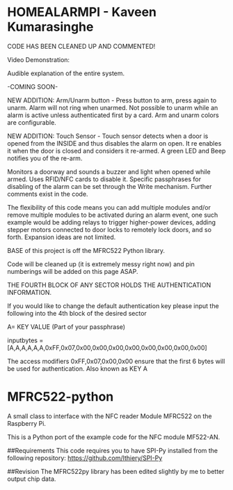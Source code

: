 HOMEALARMPI - Kaveen Kumarasinghe
=============

CODE HAS BEEN CLEANED UP AND COMMENTED!


Video Demonstration: 

Audible explanation of the entire system.

-COMING SOON-

NEW ADDITION: Arm/Unarm button - Press button to arm, press again to unarm. Alarm will not ring when unarmed. Not possible to unarm while an
alarm is active unless authenticated first by a card. Arm and unarm colors are configurable.

NEW ADDITION: Touch Sensor - Touch sensor detects when a door is opened from the INSIDE and thus disables the alarm on open.
It re enables it when the door is closed and considers it re-armed. A green LED and Beep notifies you of the re-arm.



Monitors a doorway and sounds a buzzer and light when opened while armed.
Uses RFID/NFC cards to disable it. Specific passphrases for disabling of the alarm
can be set through the Write mechanism. Further comments exist in the code.



The flexibility of this code means you can add multiple modules and/or remove multiple modules to be
activated during an alarm event, one such example would be adding relays to trigger higher-power devices, adding stepper motors connected to
door locks to remotely lock doors, and so forth. Expansion ideas are not limited.

BASE of this project is off the MFRC522 Python library.

Code will be cleaned up (it is extremely messy right now) and pin numberings will be added on this page ASAP.

THE FOURTH BLOCK OF ANY SECTOR HOLDS THE AUTHENTICATION INFORMATION.

If you would like to change the default authentication key please input the following into the 4th block of the desired sector

A= KEY VALUE (Part of your passphrase)

inputbytes = [A,A,A,A,A,A,0xFF,0x07,0x00,0x00,0x00,0x00,0x00,0x00,0x00,0x00]

The access modifiers 0xFF,0x07,0x00,0x00 ensure that the first 6 bytes will be used for authentication. Also known as KEY A





MFRC522-python
==============

A small class to interface with the NFC reader Module MFRC522 on the Raspberry Pi.

This is a Python port of the example code for the NFC module MF522-AN.

##Requirements
This code requires you to have SPI-Py installed from the following repository:
https://github.com/lthiery/SPI-Py

##Revision
The MFRC522py library has been edited slightly by me to better output chip data.
